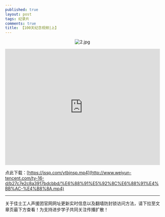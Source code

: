 ```yaml
---
published: true
layout: post
tags: 纪录片
comments: true
title: 【100天纪念视频|上】
---
```


<p align="center"><img src="https://i.loli.net/2018/11/06/5be0e229a2a82.jpg" alt="2.jpg" title="2.jpg" /></p>

<div style="width: 100%; height: 0px; position: relative; padding-bottom: 75.000%;"><iframe src="http://www.weiyun-tencent.com/ty-16-h5/b27c7e2c8a3917bdcbbd" frameborder="0" width="100%" height="100%" allowfullscreen style="width: 100%; height: 100%; position: absolute;"></iframe></div>

点此下载：[https://jssp.com/ytbjnsp.mp4](http://www.weiyun-tencent.com/ty-16-d/b27c7e2c8a3917bdcbbd/%E6%88%91%E5%92%8C%E6%88%91%E4%BB%AC-%E4%B8%8A.mp4)

---
关于佳士工人声援团官网网址更新实时信息以及翻墙防封锁访问方法，请下拉至文章页最下方查看！为支持进步学子共同关注传播扩散！
